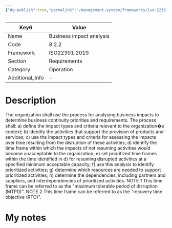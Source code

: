 ```yaml
---
{"dg-publish":true,"permalink":"/management-system/frameworks/iso-22301-2019/iso-22301-2019-8-2-2/","tags":["requirement"],"noteIcon":"1"}
---
```



<div><table class="dataview table-view-table"><thead class="table-view-thead"><tr class="table-view-tr-header"><th class="table-view-th"><span>Key</span><span class="dataview small-text">6</span></th><th class="table-view-th"><span>Value</span></th></tr></thead><tbody class="table-view-tbody"><tr><td><span>Name</span></td><td><span>Business impact analysis</span></td></tr><tr><td><span>Code</span></td><td><span>8.2.2</span></td></tr><tr><td><span>Framework</span></td><td><span>ISO22301:2019</span></td></tr><tr><td><span>Section</span></td><td><span>Requirements</span></td></tr><tr><td><span>Category</span></td><td><span>Operation</span></td></tr><tr><td><span>Additional_Info</span></td><td><span>-</span></td></tr></tbody></table></div>

# Description

The organization shall use the process for analysing business impacts to determine business continuity priorities and requirements. The process shall: a) define the impact types and criteria relevant to the organization�s context; b) identify the activities that support the provision of products and services; c) use the impact types and criteria for assessing the impacts over time resulting from the disruption of these activities; d) identify the time frame within which the impacts of not resuming activities would become unacceptable to the organization; e) set prioritized time frames within the time identified in d) for resuming disrupted activities at a specified minimum acceptable capacity; f) use this analysis to identify prioritized activities; g) determine which resources are needed to support prioritized activities; h) determine the dependencies, including partners and suppliers, and interdependencies of prioritized activities. NOTE 1 This time frame can be referred to as the "maximum tolerable period of disruption (MTPD)". NOTE 2 This time frame can be referred to as the "recovery time objective (RTO)".

# My notes
